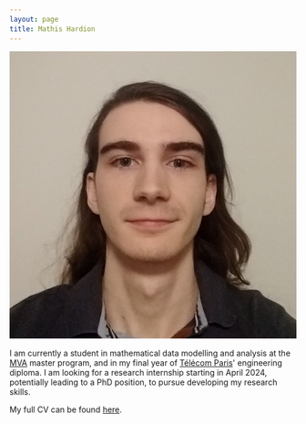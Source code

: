 ```yaml
---
layout: page
title: Mathis Hardion
---
```

![](assets/img/pro.jpg)

I am currently a student in mathematical data modelling and analysis at the [MVA](https://www.master-mva.com) master program, and in my final year of [Télécom Paris](https://www.telecom-paris.fr)' engineering diploma. I am looking for a research internship starting in April 2024, potentially leading to a PhD position, to pursue developing my research skills.

My full CV can be found [here](assets/pdf/cv.pdf).
